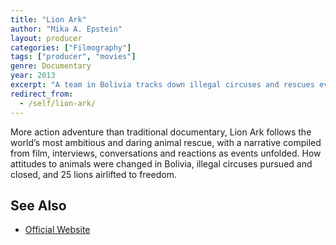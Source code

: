 ```yaml
---
title: "Lion Ark"
author: "Mika A. Epstein"
layout: producer
categories: ["Filmography"]
tags: ["producer", "movies"]
genre: Documentary
year: 2013
excerpt: "A team in Bolivia tracks down illegal circuses and rescues every animal."
redirect_from: 
  - /self/lion-ark/
---
```


More action adventure than traditional documentary, Lion Ark follows the world’s most ambitious and daring animal rescue, with a narrative compiled from film, interviews, conversations and reactions as events unfolded. How attitudes to animals were changed in Bolivia, illegal circuses pursued and closed, and 25 lions airlifted to freedom.

## See Also
* [Official Website](http://lionarkthemovie.com)